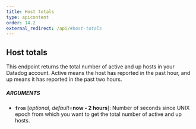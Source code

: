 ```yaml
---
title: Host totals
type: apicontent
order: 14.2
external_redirect: /api/#host-totals
---
```


## Host totals
This endpoint returns the total number of active and up hosts in your Datadog account. Active means the host has reported in the past hour, and up means it has reported in the past two hours.

##### ARGUMENTS

* **`from`** [*optional*, *default*=**now - 2 hours**]:
    Number of seconds since UNIX epoch from which you want to get the total number of active and up hosts.
